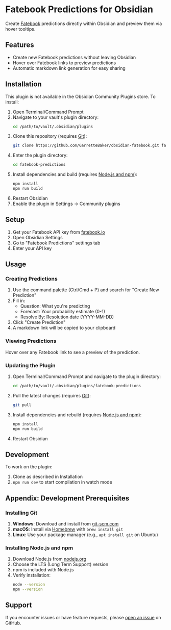 # Fatebook Predictions for Obsidian

Create [Fatebook](https://fatebook.io) predictions directly within Obsidian and preview them via hover tooltips.

## Features

- Create new Fatebook predictions without leaving Obsidian
- Hover over Fatebook links to preview predictions
- Automatic markdown link generation for easy sharing

## Installation

This plugin is not available in the Obsidian Community Plugins store. To install:

1. Open Terminal/Command Prompt
2. Navigate to your vault's plugin directory:
   ```bash
   cd /path/to/vault/.obsidian/plugins
   ```
3. Clone this repository (requires [Git](#installing-git)):
   ```bash
   git clone https://github.com/GarretteBaker/obsidian-fatebook.git fatebook-predictions
   ```
4. Enter the plugin directory:
   ```bash
   cd fatebook-predictions
   ```
5. Install dependencies and build (requires [Node.js and npm](#installing-nodejs-and-npm)):
   ```bash
   npm install
   npm run build
   ```
6. Restart Obsidian
7. Enable the plugin in Settings → Community plugins

## Setup

1. Get your Fatebook API key from [fatebook.io](https://fatebook.io)
2. Open Obsidian Settings
3. Go to "Fatebook Predictions" settings tab
4. Enter your API key

## Usage

### Creating Predictions

1. Use the command palette (Ctrl/Cmd + P) and search for "Create New Prediction"
2. Fill in:
   - Question: What you're predicting
   - Forecast: Your probability estimate (0-1)
   - Resolve By: Resolution date (YYYY-MM-DD)
3. Click "Create Prediction"
4. A markdown link will be copied to your clipboard

### Viewing Predictions

Hover over any Fatebook link to see a preview of the prediction.

### Updating the Plugin

1. Open Terminal/Command Prompt and navigate to the plugin directory:
   ```bash
   cd /path/to/vault/.obsidian/plugins/fatebook-predictions
   ```
2. Pull the latest changes (requires [Git](#installing-git)):
   ```bash
   git pull
   ```
3. Install dependencies and rebuild (requires [Node.js and npm](#installing-nodejs-and-npm)):
   ```bash
   npm install
   npm run build
   ```
4. Restart Obsidian

## Development

To work on the plugin:

1. Clone as described in Installation
2. `npm run dev` to start compilation in watch mode

## Appendix: Development Prerequisites

### Installing Git

1. **Windows**: Download and install from [git-scm.com](https://git-scm.com/)
2. **macOS**: Install via [Homebrew](https://brew.sh) with `brew install git`
3. **Linux**: Use your package manager (e.g., `apt install git` on Ubuntu)

### Installing Node.js and npm

1. Download Node.js from [nodejs.org](https://nodejs.org/)
2. Choose the LTS (Long Term Support) version
3. npm is included with Node.js
4. Verify installation:
   ```bash
   node --version
   npm --version
   ```

## Support

If you encounter issues or have feature requests, please [open an issue](https://github.com/GarretteBaker/obsidian-fatebook/issues) on GitHub.
